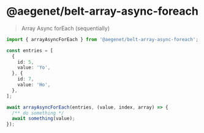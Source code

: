 # @aegenet/belt-array-async-foreach

> Array Async forEach (sequentially)

```typescript
import { arrayAsyncForEach } from '@aegenet/belt-array-async-foreach';

const entries = [
  {
    id: 5,
    value: 'Yo',
  }, {
    id: 7,
    value: 'Ho',
  },
];

await arrayAsyncForEach(entries, (value, index, array) => {
  /** do something */
  await something(value);
});

```
